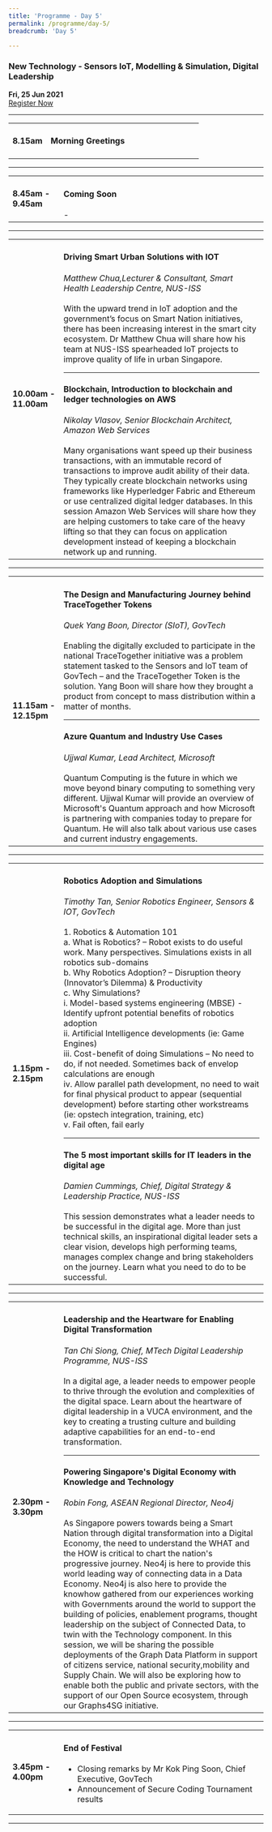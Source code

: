 ```yaml
---
title: 'Programme - Day 5'
permalink: /programme/day-5/
breadcrumb: 'Day 5'

---
```


### New Technology - Sensors IoT, Modelling & Simulation, Digital Leadership
**Fri, 25 Jun 2021**
<br>
<a href="https://form.gov.sg/60b5ff7eadb885001238b51a" class="bp-button is-secondary is-uppercase search-button" target="_blank">Register Now</a>
<hr style="margin-top:0;">
<table>
  <tr>
    <td width="20%"><strong>8.15am</strong></td>
    <td width="80%">
    <h4>Morning Greetings</h4>
    </td>
  </tr>
</table>

<hr>

<table>
  <tr>
    <td width="20%"><strong>8.45am - 9.45am</strong></td>
    <td width="80%">
      <h4>Coming Soon </h4>
      -
    </td>
  </tr>
</table>

<hr>

<table>
  <tr>
    <td width="20%"><strong>10.00am - 11.00am</strong></td>
    <td width="80%">
      <h4>Driving Smart Urban Solutions with IOT</h4>
      <em>Matthew Chua,Lecturer & Consultant, Smart Health Leadership Centre, NUS-ISS</em>
      <br><br>
      With the upward trend in IoT adoption and the government’s focus on Smart Nation initiatives, there has been increasing interest in the smart city ecosystem. Dr Matthew Chua will share how his team at NUS-ISS spearheaded IoT projects to improve quality of life in urban Singapore.
    <hr>
      <h4>Blockchain, Introduction to blockchain and ledger technologies on AWS</h4>
      <em>Nikolay Vlasov, Senior Blockchain Architect, Amazon Web Services </em>
      <br><br> 
      Many organisations want speed up their business transactions, with an immutable record of transactions to improve audit ability of their data. They typically create blockchain networks using frameworks like Hyperledger Fabric and Ethereum or use centralized digital ledger databases. In this session Amazon Web Services will share how they are helping customers to take care of the heavy lifting so that they can focus on application development instead of keeping a blockchain network up and running.
    </td>
  </tr>
</table>

<hr>

<table>
  <tr>
    <td width="20%"><strong>11.15am - 12.15pm</strong></td>
    <td width="80%">
      <h4>The Design and Manufacturing Journey behind TraceTogether Tokens</h4>
      <em>Quek Yang Boon, Director (SIoT), GovTech</em>
      <br><br>
      Enabling the digitally excluded to participate in the national TraceTogether initiative was a problem statement tasked to the Sensors and IoT team of GovTech – and the TraceTogether Token is the solution. Yang Boon will share how they brought a product from concept to mass distribution within a matter of months.  
    <hr>
      <h4>Azure Quantum and Industry Use Cases</h4>
      <em>Ujjwal Kumar, Lead Architect, Microsoft</em>
      <br><br>
      Quantum Computing is the future in which we move beyond binary computing to something very different. Ujjwal Kumar will provide an overview of Microsoft's Quantum approach and how Microsoft is partnering with companies today to prepare for Quantum. He will also talk about various use cases and current industry engagements.
  </td>
  </tr>
</table>

<hr>

<table>
  <tr>
    <td width="20%"><strong>1.15pm - 2.15pm</strong></td>
    <td width="80%">
      <h4>Robotics Adoption and Simulations</h4>
      <em>Timothy Tan, Senior Robotics Engineer, Sensors & IOT, GovTech</em>
      <br><br>
      1. Robotics & Automation 101 <br>
        a. What is Robotics? – Robot exists to do useful work. Many perspectives. Simulations exists in all robotics sub-domains <br>
b. Why Robotics Adoption? – Disruption theory (Innovator’s Dilemma) & Productivity<br>
c. Why Simulations?<br>
i. Model-based systems engineering (MBSE) - Identify upfront potential benefits of robotics adoption<br>
ii. Artificial Intelligence developments (ie: Game Engines)<br>
iii. Cost-benefit of doing Simulations – No need to do, if not needed. Sometimes back of envelop calculations are enough<br>
iv. Allow parallel path development, no need to wait for final physical product to appear (sequential development) before starting other workstreams (ie: opstech
integration, training, etc)<br>
v. Fail often, fail early<br>
    <hr>
      <h4>The 5 most important skills for IT leaders in the digital age</h4>
      <em>Damien Cummings, Chief, Digital Strategy & Leadership Practice, NUS-ISS </em>
      <br><br>
      This session demonstrates what a leader needs to be successful in the digital age. More than just technical skills, an inspirational digital leader sets a clear vision, develops high performing teams, manages complex change and bring stakeholders on the journey. Learn what you need to do to be successful.
    </td>
  </tr>
</table>

<hr>

<table>
  <tr>
    <td width="20%"><strong>2.30pm - 3.30pm</strong></td>
    <td width="80%">
      <h4>Leadership and the Heartware for Enabling Digital Transformation</h4>
      <em>Tan Chi Siong, Chief, MTech Digital Leadership Programme, NUS-ISS</em>
      <br><br>
      In a digital age, a leader needs to empower people to thrive through the evolution and complexities of the digital space. Learn about the heartware of digital leadership in a VUCA environment, and the key to creating a trusting culture and building adaptive capabilities for an end-to-end transformation.
    <hr>
      <h4>Powering Singapore's Digital Economy with Knowledge and Technology</h4>
      <em>Robin Fong, ASEAN Regional Director, Neo4j </em>
      <br><br>
      As Singapore powers towards being a Smart Nation through digital transformation into a Digital Economy, the need to understand the WHAT and the HOW is critical to chart the nation's progressive journey. Neo4j is here to provide this world leading way of connecting data in a Data Economy. Neo4j is also here to provide the knowhow gathered from our experiences working with Governments around the world to support the building of policies, enablement programs, thought leadership on the subject of Connected Data, to twin with the Technology component. In this session, we will be sharing the possible deployments of the Graph Data Platform in support of citizens service, national security,mobility and Supply Chain. We will also be exploring how to enable both the public and private sectors, with the support of our Open Source ecosystem, through our Graphs4SG initiative.
    </td>
  </tr>
</table>

<hr>

<table>
  <tr>
    <td width="20%"><strong>3.45pm - 4.00pm</strong></td>
    <td width="80%">
      <h4>End of Festival</h4>
      <ul>
        <li>Closing remarks by Mr Kok Ping Soon, Chief Executive, GovTech </li>
        <li>Announcement of Secure Coding Tournament results</li>
      </ul> 
    </td>
  </tr>
</table>

<hr>

